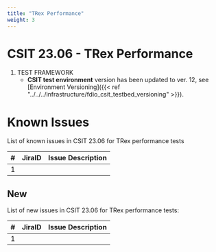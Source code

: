 ```yaml
---
title: "TRex Performance"
weight: 3
---
```


# CSIT 23.06 - TRex Performance

1. TEST FRAMEWORK
   - **CSIT test environment** version has been updated to ver. 12, see
     [Environment Versioning]({{< ref "../../../infrastructure/fdio_csit_testbed_versioning" >}}).

# Known Issues

List of known issues in CSIT 23.06 for TRex performance tests

**#** | **JiraID**                                       | **Issue Description**
------|--------------------------------------------------|--------------------------------------------------------------
 1    |                                                  |

## New

List of new issues in CSIT 23.06 for TRex performance tests:

**#** | **JiraID**                                       | **Issue Description**
------|--------------------------------------------------|--------------------------------------------------------------
 1    |                                                  |
